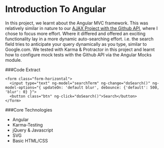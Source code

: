 Introduction To Angular
=======================

In this project, we learnt about the Angular MVC framework.  This was relatively similar in nature to our [AJAX Project with the Github API](https://github.com/benhutchinson/Github-Pages-Tutorial), where I chose to focus more effort.  Where it differed and offered an exciting functionality lay in a more dynamic auto-searching effort.  i.e. the search field tries to anticipate your query dynamically as you type, similar to Google.com.  We tested with Karma & Protractor in this project and learnt how to configure mock tests with the Github API via the Angular Mocks module.

###Code Extract
```
<form class="form-horizontal">
  <input type="text" ng-model="searchTerm" ng-change="doSearch()" ng-model-options="{ updateOn: 'default blur', debounce: {'default': 500, 'blur': 0} }">
  <button class="btn" ng-click="doSearch()">Search</button>
</form>
```

###Core Technologies
- Angular
- Karma-Testing
- jQuery & Javascript
- SVG
- Basic HTML/CSS